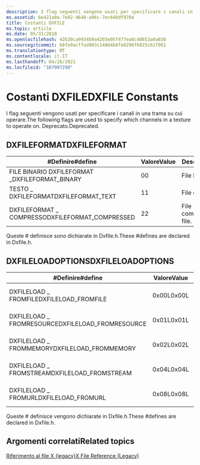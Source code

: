 ```yaml
---
description: I flag seguenti vengono usati per specificare i canali in una trama su cui operare. Deprecato.
ms.assetid: 6e421a0a-7e82-4640-a96c-7ec648df970d
title: Costanti DXFILE
ms.topic: article
ms.date: 05/31/2018
ms.openlocfilehash: 42b20ca9934b9a4203e05f477ea8c40853a0a836
ms.sourcegitcommit: b6fe9acffad983c14864b8fe0296f6025cb1f961
ms.translationtype: MT
ms.contentlocale: it-IT
ms.lasthandoff: 04/26/2021
ms.locfileid: "107997298"
---
```

# <a name="dxfile-constants"></a><span data-ttu-id="60d19-104">Costanti DXFILE</span><span class="sxs-lookup"><span data-stu-id="60d19-104">DXFILE Constants</span></span>

<span data-ttu-id="60d19-105">I flag seguenti vengono usati per specificare i canali in una trama su cui operare.</span><span class="sxs-lookup"><span data-stu-id="60d19-105">The following flags are used to specify which channels in a texture to operate on.</span></span> <span data-ttu-id="60d19-106">Deprecato.</span><span class="sxs-lookup"><span data-stu-id="60d19-106">Deprecated.</span></span>

## <a name="dxfileformat"></a><span data-ttu-id="60d19-107">DXFILEFORMAT</span><span class="sxs-lookup"><span data-stu-id="60d19-107">DXFILEFORMAT</span></span>



| <span data-ttu-id="60d19-108">\#Definire</span><span class="sxs-lookup"><span data-stu-id="60d19-108">\#define</span></span>                 | <span data-ttu-id="60d19-109">Valore</span><span class="sxs-lookup"><span data-stu-id="60d19-109">Value</span></span> | <span data-ttu-id="60d19-110">Descrizione</span><span class="sxs-lookup"><span data-stu-id="60d19-110">Description</span></span>      |
|--------------------------|-------|------------------|
| <span data-ttu-id="60d19-111">FILE BINARIO DXFILEFORMAT \_</span><span class="sxs-lookup"><span data-stu-id="60d19-111">DXFILEFORMAT\_BINARY</span></span>     | <span data-ttu-id="60d19-112">0</span><span class="sxs-lookup"><span data-stu-id="60d19-112">0</span></span>     | <span data-ttu-id="60d19-113">File binario.</span><span class="sxs-lookup"><span data-stu-id="60d19-113">Binary file.</span></span>     |
| <span data-ttu-id="60d19-114">TESTO \_ DXFILEFORMAT</span><span class="sxs-lookup"><span data-stu-id="60d19-114">DXFILEFORMAT\_TEXT</span></span>       | <span data-ttu-id="60d19-115">1</span><span class="sxs-lookup"><span data-stu-id="60d19-115">1</span></span>     | <span data-ttu-id="60d19-116">File di testo.</span><span class="sxs-lookup"><span data-stu-id="60d19-116">Text file.</span></span>       |
| <span data-ttu-id="60d19-117">DXFILEFORMAT \_ COMPRESSO</span><span class="sxs-lookup"><span data-stu-id="60d19-117">DXFILEFORMAT\_COMPRESSED</span></span> | <span data-ttu-id="60d19-118">2</span><span class="sxs-lookup"><span data-stu-id="60d19-118">2</span></span>     | <span data-ttu-id="60d19-119">File compresso.</span><span class="sxs-lookup"><span data-stu-id="60d19-119">Compressed file.</span></span> |



 

<span data-ttu-id="60d19-120">Queste \# definisce sono dichiarate in Dxfile.h.</span><span class="sxs-lookup"><span data-stu-id="60d19-120">These \#defines are declared in Dxfile.h.</span></span>

## <a name="dxfileloadoptions"></a><span data-ttu-id="60d19-121">DXFILELOADOPTIONS</span><span class="sxs-lookup"><span data-stu-id="60d19-121">DXFILELOADOPTIONS</span></span>



| <span data-ttu-id="60d19-122">\#Definire</span><span class="sxs-lookup"><span data-stu-id="60d19-122">\#define</span></span>                 | <span data-ttu-id="60d19-123">Valore</span><span class="sxs-lookup"><span data-stu-id="60d19-123">Value</span></span> | <span data-ttu-id="60d19-124">Descrizione</span><span class="sxs-lookup"><span data-stu-id="60d19-124">Description</span></span>                  |
|--------------------------|-------|------------------------------|
| <span data-ttu-id="60d19-125">DXFILELOAD \_ FROMFILE</span><span class="sxs-lookup"><span data-stu-id="60d19-125">DXFILELOAD\_FROMFILE</span></span>     | <span data-ttu-id="60d19-126">0x00L</span><span class="sxs-lookup"><span data-stu-id="60d19-126">0x00L</span></span> | <span data-ttu-id="60d19-127">Caricare un file da un file.</span><span class="sxs-lookup"><span data-stu-id="60d19-127">Load a file from a file.</span></span>     |
| <span data-ttu-id="60d19-128">DXFILELOAD \_ FROMRESOURCE</span><span class="sxs-lookup"><span data-stu-id="60d19-128">DXFILELOAD\_FROMRESOURCE</span></span> | <span data-ttu-id="60d19-129">0x01L</span><span class="sxs-lookup"><span data-stu-id="60d19-129">0x01L</span></span> | <span data-ttu-id="60d19-130">Caricare un file da una risorsa.</span><span class="sxs-lookup"><span data-stu-id="60d19-130">Load a file from a resource.</span></span> |
| <span data-ttu-id="60d19-131">DXFILELOAD \_ FROMMEMORY</span><span class="sxs-lookup"><span data-stu-id="60d19-131">DXFILELOAD\_FROMMEMORY</span></span>   | <span data-ttu-id="60d19-132">0x02L</span><span class="sxs-lookup"><span data-stu-id="60d19-132">0x02L</span></span> | <span data-ttu-id="60d19-133">Caricare un file dalla memoria.</span><span class="sxs-lookup"><span data-stu-id="60d19-133">Load a file from memory.</span></span>     |
| <span data-ttu-id="60d19-134">DXFILELOAD \_ FROMSTREAM</span><span class="sxs-lookup"><span data-stu-id="60d19-134">DXFILELOAD\_FROMSTREAM</span></span>   | <span data-ttu-id="60d19-135">0x04L</span><span class="sxs-lookup"><span data-stu-id="60d19-135">0x04L</span></span> | <span data-ttu-id="60d19-136">Caricare un file da un flusso.</span><span class="sxs-lookup"><span data-stu-id="60d19-136">Load a file from a stream.</span></span>   |
| <span data-ttu-id="60d19-137">DXFILELOAD \_ FROMURL</span><span class="sxs-lookup"><span data-stu-id="60d19-137">DXFILELOAD\_FROMURL</span></span>      | <span data-ttu-id="60d19-138">0x08L</span><span class="sxs-lookup"><span data-stu-id="60d19-138">0x08L</span></span> | <span data-ttu-id="60d19-139">Caricare un file da un URL.</span><span class="sxs-lookup"><span data-stu-id="60d19-139">Load a file from a URL.</span></span>      |



 

<span data-ttu-id="60d19-140">Queste \# definisce vengono dichiarate in Dxfile.h.</span><span class="sxs-lookup"><span data-stu-id="60d19-140">These \#defines are declared in Dxfile.h.</span></span>

## <a name="related-topics"></a><span data-ttu-id="60d19-141">Argomenti correlati</span><span class="sxs-lookup"><span data-stu-id="60d19-141">Related topics</span></span>

<dl> <dt>

[<span data-ttu-id="60d19-142">Riferimento al file X (legacy)</span><span class="sxs-lookup"><span data-stu-id="60d19-142">X File Reference (Legacy)</span></span>](dx9-graphics-reference-x-file.md)
</dt> </dl>

 

 




